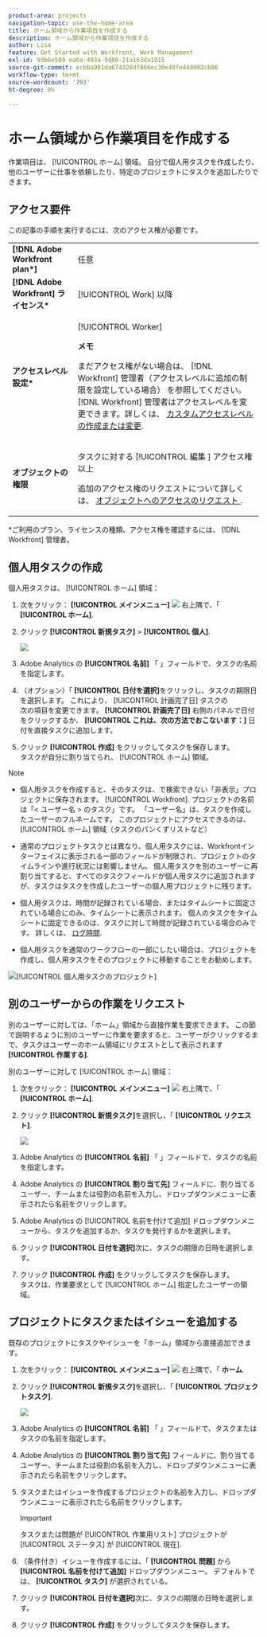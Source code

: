 ```yaml
---
product-area: projects
navigation-topic: use-the-home-area
title: ホーム領域から作業項目を作成する
description: ホーム領域から作業項目を作成する
author: Lisa
feature: Get Started with Workfront, Work Management
exl-id: 9db6e509-ea6a-493a-9d86-21a163da1915
source-git-commit: ecbba9b1da674328df866ec30e48fe44dd02cb86
workflow-type: tm+mt
source-wordcount: '793'
ht-degree: 0%

---
```


# ホーム領域から作業項目を作成する

<!--
<p data-mc-conditions="QuicksilverOrClassic.Draft mode">(NOTE: From Courtney: Need to rename)</p>
-->

作業項目は、 [!UICONTROL ホーム] 領域。 自分で個人用タスクを作成したり、他のユーザーに仕事を依頼したり、特定のプロジェクトにタスクを追加したりできます。

## アクセス要件

この記事の手順を実行するには、次のアクセス権が必要です。

<table style="table-layout:auto"> 
 <col> 
 <col> 
 <tbody> 
  <tr> 
   <td role="rowheader"><strong>[!DNL Adobe Workfront plan*]</strong></td> 
   <td> <p>任意</p> </td> 
  </tr> 
  <tr> 
   <td role="rowheader"><strong>[!DNL Adobe Workfront] ライセンス*</strong></td> 
   <td> <p>[!UICONTROL Work] 以降</p> </td> 
  </tr> 
  <tr> 
   <td role="rowheader"><strong>アクセスレベル設定*</strong></td> 
   <td> <p>[!UICONTROL Worker]</p> <p><b>メモ</b></p> 
   <p>まだアクセス権がない場合は、 [!DNL Workfront] 管理者（アクセスレベルに追加の制限を設定している場合） を参照してください。 [!DNL Workfront] 管理者はアクセスレベルを変更できます。詳しくは、 <a href="../../../administration-and-setup/add-users/configure-and-grant-access/create-modify-access-levels.md" class="MCXref xref">カスタムアクセスレベルの作成または変更</a>.</p> </td> 
  </tr> 
  <tr> 
   <td role="rowheader"><strong>オブジェクトの権限</strong></td> 
   <td> <p>タスクに対する [!UICONTROL 編集 ] アクセス権以上</p> <p>追加のアクセス権のリクエストについて詳しくは、 <a href="../../../workfront-basics/grant-and-request-access-to-objects/request-access.md" class="MCXref xref">オブジェクトへのアクセスのリクエスト </a>.</p> </td> 
  </tr> 
 </tbody> 
</table>

&#42;ご利用のプラン、ライセンスの種類、アクセス権を確認するには、 [!DNL Workfront] 管理者。

## 個人用タスクの作成

個人用タスクは、 [!UICONTROL ホーム] 領域：

1. 次をクリック： **[!UICONTROL メインメニュー]** ![](assets/main-menu-icon.png) 右上隅で、「 **[!UICONTROL ホーム]**.
1. クリック **[!UICONTROL 新規タスク]** > **[!UICONTROL 個人]**.

   ![](assets/creating-work-items-new-task-personal-nwe-350x228.png)

1. Adobe Analytics の **[!UICONTROL 名前]** 「 」フィールドで、タスクの名前を指定します。
1. （オプション）「 **[!UICONTROL 日付を選択]**&#x200B;をクリックし、タスクの期限日を選択します。 これにより、 [!UICONTROL 計画完了日] タスクの\
   次の項目を変更できます。 **[!UICONTROL 計画完了日]** 右側のパネルで日付をクリックするか、 **[!UICONTROL これは、次の方法でおこないます：]** 日付を直接タスクに追加します。

1. クリック **[!UICONTROL 作成]** をクリックしてタスクを保存します。\
   タスクが自分に割り当てられ、 [!UICONTROL ホーム] 領域。

>[!NOTE]
>
>* 個人用タスクを作成すると、そのタスクは、で検索できない「非表示」プロジェクトに保存されます。 [!UICONTROL Workfront]. プロジェクトの名前は「&lt; ユーザー名 > のタスク」です。 「ユーザー名」は、タスクを作成したユーザーのフルネームです。 このプロジェクトにアクセスできるのは、 [!UICONTROL ホーム] 領域（タスクのパンくずリストなど）
>
>* 通常のプロジェクトタスクとは異なり、個人用タスクには、Workfrontインターフェイスに表示される一部のフィールドが制限され、プロジェクトのタイムラインや進行状況には影響しません。 個人用タスクを別のユーザーに再割り当てすると、すべてのタスクフィールドが個人用タスクに追加されますが、タスクはタスクを作成したユーザーの個人用プロジェクトに残ります。
>
>
>* 個人用タスクは、時間が記録されている場合、またはタイムシートに固定されている場合にのみ、タイムシートに表示されます。 個人のタスクをタイムシートに固定できるのは、タスクに対して時間が記録されている場合のみです。 詳しくは、 [ログ時間](../../../timesheets/create-and-manage-timesheets/log-time.md).
> 
>* 個人用タスクを通常のワークフローの一部にしたい場合は、プロジェクトを作成し、個人用タスクをそのプロジェクトに移動することをお勧めします。
>
> ![[!UICONTROL 個人用タスクのプロジェクト]](assets/createworkitems-personal--project-350x105.png)

## 別のユーザーからの作業をリクエスト

別のユーザーに対しては、「ホーム」領域から直接作業を要求できます。 この節で説明するように別のユーザーに作業を要求すると、ユーザーがクリックするまで、タスクはユーザーのホーム領域にリクエストとして表示されます **[!UICONTROL 作業する]**.

別のユーザーに対して [!UICONTROL ホーム] 領域：

1. 次をクリック： **[!UICONTROL メインメニュー]** ![](assets/main-menu-icon.png) 右上隅で、「 **[!UICONTROL ホーム]**.
1. クリック **[!UICONTROL 新規タスク]**&#x200B;を選択し、「 **[!UICONTROL リクエスト]**.

   ![](assets/creating-work-items-new-task-request-nwe-350x283.png)

1. Adobe Analytics の **[!UICONTROL 名前]** 「 」フィールドで、タスクの名前を指定します。
1. Adobe Analytics の **[!UICONTROL 割り当て先]** フィールドに、割り当てるユーザー、チームまたは役割の名前を入力し、ドロップダウンメニューに表示されたら名前をクリックします。
1. Adobe Analytics の [!UICONTROL 名前を付けて追加] ドロップダウンメニューから、タスクを追加するか、タスクを発行するかを選択します。
1. クリック **[!UICONTROL 日付を選択]**&#x200B;次に、タスクの期限の日時を選択します。
1. クリック **[!UICONTROL 作成]** をクリックしてタスクを保存します。\
   タスクは、作業要求として [!UICONTROL ホーム] 指定したユーザーの領域。

## プロジェクトにタスクまたはイシューを追加する

既存のプロジェクトにタスクやイシューを「ホーム」領域から直接追加できます。

1. 次をクリック： **[!UICONTROL メインメニュー]** ![](assets/main-menu-icon.png) 右上隅で、「 **ホーム**.
1. クリック **[!UICONTROL 新規タスク]**&#x200B;を選択し、「 **[!UICONTROL プロジェクトタスク]**.

   ![](assets/creating-work-items-new-project-task-nwe-350x358.png)

1. Adobe Analytics の **[!UICONTROL 名前]** 「 」フィールドで、タスクまたはタスクの名前を指定します。
1. Adobe Analytics の **[!UICONTROL 割り当て先]** フィールドに、割り当てるユーザー、チームまたは役割の名前を入力し、ドロップダウンメニューに表示されたら名前をクリックします。
1. タスクまたはイシューを作成するプロジェクトの名前を入力し、ドロップダウンメニューに表示されたら名前をクリックします。

   >[!IMPORTANT]
   >
   >タスクまたは問題が [!UICONTROL 作業用リスト] プロジェクトが [!UICONTROL ステータス] が [!UICONTROL 現在].

1. （条件付き）イシューを作成するには、「 **[!UICONTROL 問題]** から **[!UICONTROL 名前を付けて追加]** ドロップダウンメニュー。 デフォルトでは、 **[!UICONTROL タスク]** が選択されている。

1. クリック **[!UICONTROL 日付を選択]**&#x200B;次に、タスクの期限の日時を選択します。
1. クリック **[!UICONTROL 作成]** をクリックしてタスクを保存します。
